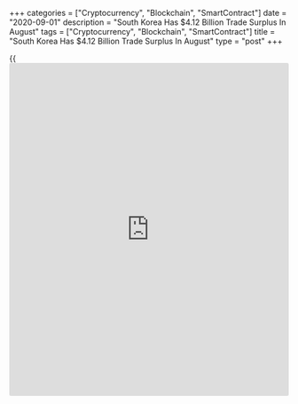 +++
categories = ["Cryptocurrency", "Blockchain", "SmartContract"]
date = "2020-09-01"
description = "South Korea Has $4.12 Billion Trade Surplus In August"
tags = ["Cryptocurrency", "Blockchain", "SmartContract"]
title = "South Korea Has $4.12 Billion Trade Surplus In August"
type = "post"
+++

{{<iframe id="large-banner" src="https://www.bounty.group/#slide=8.0" width="100%" height="600" scrolling="no" style="border: 0px solid rgb(216, 221, 230); border-radius: 3px;">}}

South Korea posted a merchandise trade surplus of $4.12 billion in
August, Statistics Korea said on Tuesday.

That was roughly in line with expectations following the downwardly
revised $4.13 billion surplus in July (originally $4.27 billion).

Exports were down 9.9 percent on year, which beat forecasts for a
decline of 11.5 percent following the downwardly revised 7.1 percent
contraction in the previous month (originally -7.0 percent).

Imports tumbled an annual 16.3 percent versus expectations for a 15.2
percent drop following the upwardly revised 11.6 percent decline a month
earlier (originally -11.9 percent).

For comments and feedback [contact](https://www.playgroundfx.com/contact/): editorial@rtt[news](https://www.letsplayfx.com/blog/forex-news-website/).com

[Economic News][1]

 **What parts of the world are seeing the best (and worst) economic
performances lately? Click[here][2] to check out our [Econ Scorecard][2]
and find out! See up-to-the-moment [ranking](https://www.playgroundfx.com/blog/crypto-exchange-ranking/)s for the best and worst
performers in [GDP][3], [unemployment rate][4], [inflation][2] and much
more.**

   1. www.rtt[news](https://www.letsplayfx.com/blog/forex-news-website/).com/Content/EconomicNews.aspx
   2. www.rtt[news](https://www.letsplayfx.com/blog/forex-news-website/).com/economic-scorecard/world-rank/CPI/highest-performance.aspx
   3. www.rtt[news](https://www.letsplayfx.com/blog/forex-news-website/).com/economic-scorecard/world-rank/GDP/highest-performance.aspx
   4. www.rtt[news](https://www.letsplayfx.com/blog/forex-news-website/).com/economic-scorecard/world-rank/unemployment-rate/lowest-performance.aspx